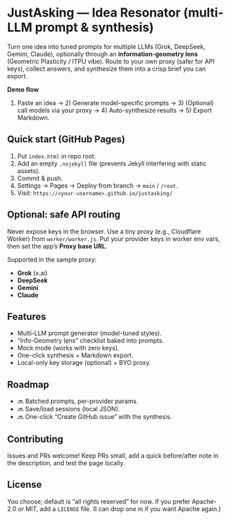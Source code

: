 # JustAsking — Idea Resonator (multi-LLM prompt & synthesis)

Turn one idea into tuned prompts for multiple LLMs (Grok, DeepSeek, Gemini, Claude), optionally through an **information-geometry lens** (Geometric Plasticity / ITPU vibe). Route to your own proxy (safer for API keys), collect answers, and synthesize them into a crisp brief you can export.

**Demo flow**
1) Paste an idea → 2) Generate model-specific prompts → 3) (Optional) call models via your proxy → 4) Auto-synthesize results → 5) Export Markdown.

## Quick start (GitHub Pages)
1. Put `index.html` in repo root.
2. Add an empty `.nojekyll` file (prevents Jekyll interfering with static assets).
3. Commit & push.
4. Settings → Pages → Deploy from branch → `main` / `/root`.
5. Visit: `https://<your-username>.github.io/justasking/`

## Optional: safe API routing
Never expose keys in the browser. Use a tiny proxy (e.g., Cloudflare Worker) from `worker/worker.js`. Put your provider keys in worker env vars, then set the app’s **Proxy base URL**.

Supported in the sample proxy:
- **Grok** (x.ai)
- **DeepSeek**
- **Gemini**
- **Claude**

## Features
- Multi-LLM prompt generator (model-tuned styles).
- “Info-Geometry lens” checklist baked into prompts.
- Mock mode (works with zero keys).
- One-click synthesis + Markdown export.
- Local-only key storage (optional) + BYO proxy.

## Roadmap
- 🔜 Batched prompts, per-provider params.
- 🔜 Save/load sessions (local JSON).
- 🔜 One-click “Create GitHub issue” with the synthesis.

## Contributing
Issues and PRs welcome! Keep PRs small, add a quick before/after note in the description, and test the page locally.

## License
You choose; default is “all rights reserved” for now. If you prefer Apache-2.0 or MIT, add a `LICENSE` file. (I can drop one in if you want Apache again.)

